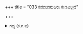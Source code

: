 +++
title = "033 ಕೆಡೆದುದನುಜರು ಕೇಣವಿಲ್ಲದೆ"

+++

<details><summary>ಗದ್ಯ (ಕ.ಗ.ಪ) </summary>

33. ದುರ್ಯೋಧನನ ಸೋದರರು ನಿರ್ದಾಕ್ಷಿಣ್ಯವಾದ ರೀತಿಯಲ್ಲಿ ಕೆಳಗೆ ಬಿದ್ದರು. ನಡೆದ ಯುದ್ಧದಲ್ಲಿ ಕೊಂದವನು ದ್ರೋಣನೋ ಎಂದು ಶತ್ರುಪಾಳಯದಲ್ಲಿ ದ್ರೋಣನನ್ನು ದೂರಲಾಯಿತು. ಇನ್ನು ಮಾತನಾಡಿ ಫಲವೇನು ? ಬಿಡದೆ ಭಟರು ಭೀಮನನ್ನು ತಡೆಯಿರಿ ಎಂಬ ಮಾತನ್ನು ಕೇಳಿ ಶೂರ ದ್ರೋಣನು ಪುನಃ ಕೋಪಗೊಂಡನು.
</details>
